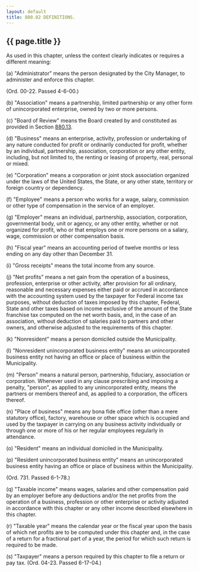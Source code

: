 ```yaml
---
layout: default 
title: 880.02 DEFINITIONS.
---
```


{{ page.title }}
----------------

As used in this chapter, unless the context clearly indicates or
requires a different meaning:

​(a) "Administrator" means the person designated by the City Manager, to
administer and enforce this chapter.

(Ord. 00-22. Passed 4-6-00.)

​(b) "Association" means a partnership, limited partnership or any other
form of unincorporated enterprise, owned by two or more persons.

​(c) "Board of Review" means the Board created by and constituted as
provided in Section [880.13](3ff78c80.html).

​(d) "Business" means an enterprise, activity, profession or undertaking
of any nature conducted for profit or ordinarily conducted for profit,
whether by an individual, partnership, association, corporation or any
other entity, including, but not limited to, the renting or leasing of
property, real, personal or mixed.

​(e) "Corporation" means a corporation or joint stock association
organized under the laws of the United States, the State, or any other
state, territory or foreign country or dependency.

​(f) "Employee" means a person who works for a wage, salary, commission
or other type of compensation in the service of an employer.

​(g) "Employer" means an individual, partnership, association,
corporation, governmental body, unit or agency, or any other entity,
whether or not organized for profit, who or that employs one or more
persons on a salary, wage, commission or other compensation basis.

​(h) "Fiscal year" means an accounting period of twelve months or less
ending on any day other than December 31.

​(i) "Gross receipts" means the total income from any source.

​(j) "Net profits" means a net gain from the operation of a business,
profession, enterprise or other activity, after provision for all
ordinary, reasonable and necessary expenses either paid or accrued in
accordance with the accounting system used by the taxpayer for Federal
income tax purposes, without deduction of taxes imposed by this chapter,
Federal, State and other taxes based on income exclusive of the amount
of the State franchise tax computed on the net worth basis, and, in the
case of an association, without deduction of salaries paid to partners
and other owners, and otherwise adjusted to the requirements of this
chapter.

​(k) "Nonresident" means a person domiciled outside the Municipality.

​(l) "Nonresident unincorporated business entity" means an
unincorporated business entity not having an office or place of business
within the Municipality.

​(m) "Person" means a natural person, partnership, fiduciary,
association or corporation. Whenever used in any clause prescribing and
imposing a penalty, "person", as applied to any unincorporated entity,
means the partners or members thereof and, as applied to a corporation,
the officers thereof.

​(n) "Place of business" means any bona fide office (other than a mere
statutory office), factory, warehouse or other space which is occupied
and used by the taxpayer in carrying on any business activity
individually or through one or more of his or her regular employees
regularly in attendance.

​(o) "Resident" means an individual domiciled in the Municipality.

​(p) "Resident unincorporated business entity" means an unincorporated
business entity having an office or place of business within the
Municipality.

(Ord. 731. Passed 6-1-78.)

​(q) "Taxable income" means wages, salaries and other compensation paid
by an employer before any deductions and/or the net profits from the
operation of a business, profession or other enterprise or activity
adjusted in accordance with this chapter or any other income described
elsewhere in this chapter.

​(r) "Taxable year" means the calendar year or the fiscal year upon the
basis of which net profits are to be computed under this chapter and, in
the case of a return for a fractional part of a year, the period for
which such return is required to be made.

​(s) "Taxpayer" means a person required by this chapter to file a return
or pay tax. (Ord. 04-23. Passed 6-17-04.)

